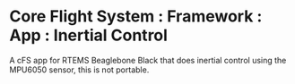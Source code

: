 # Core Flight System : Framework : App : Inertial Control

A cFS app for RTEMS Beaglebone Black that does inertial control using the MPU6050 sensor, this is not portable.
